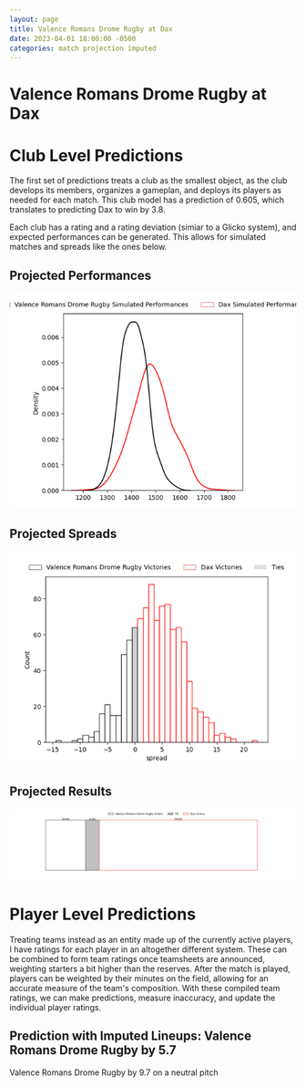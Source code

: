 ```yaml
---  
layout: page  
title: Valence Romans Drome Rugby at Dax  
date: 2023-04-01 18:00:00 -0500  
categories: match projection imputed  
---
```

# Valence Romans Drome Rugby at Dax

# Club Level Predictions


The first set of predictions treats a club as the smallest object, as the club develops its members, organizes a gameplan, and deploys its players as needed for each match. This club model has a prediction of 0.605, which translates to predicting Dax to win by 3.8.

Each club has a rating and a rating deviation (simiar to a Glicko system), and expected performances can be generated. This allows for simulated matches and spreads like the ones below.
## Projected Performances


![Projected Performances](plots/performances_2023-04-01-Dax-ValenceRomansDromeRugby.png)
## Projected Spreads


![Projected Spreads](plots/spreads_2023-04-01-Dax-ValenceRomansDromeRugby.png)
## Projected Results


![Projected Results](plots/resultbar_2023-04-01-Dax-ValenceRomansDromeRugby.png)
# Player Level Predictions


Treating teams instead as an entity made up of the currently active players, I have ratings for each player in an altogether different system. These can be combined to form team ratings once teamsheets are announced, weighting starters a bit higher than the reserves. After the match is played, players can be weighted by their minutes on the field, allowing for an accurate measure of the team's composition. With these compiled team ratings, we can make predictions, measure inaccuracy, and update the individual player ratings.
## Prediction with Imputed Lineups: Valence Romans Drome Rugby by 5.7


Valence Romans Drome Rugby by 9.7 on a neutral pitch


